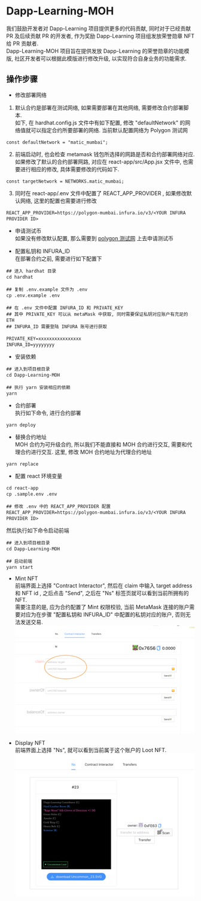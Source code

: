 # Dapp-Learning-MOH
我们鼓励开发者对 Dapp-Learning 项目提供更多的代码贡献, 同时对于已经贡献 PR 及后续贡献 PR 的开发者, 作为奖励 Dapp-Learning 项目组发放荣誉勋章 NFT 给 PR 贡献者.   
Dapp-Learning-MOH 项目旨在提供发放 Dapp-Learning 的荣誉勋章的功能模版, 社区开发者可以根据此模版进行修改升级, 以实现符合自身业务的功能需求. 

## 操作步骤  

- 修改部署网络  
1. 默认合约是部署在测试网络, 如果需要部署在其他网络, 需要修改合约部署脚本.  
如下, 在 hardhat.config.js 文件中有如下配置, 修改 "defaultNetwork" 的网络值就可以指定合约所要部署的网络. 当前默认配置网络为 Polygon 测试网
```
const defaultNetwork = "matic_mumbai";
```

2. 前端启动时, 也会检查 metamask 钱包所选择的网路是否和合约部署网络对应.如果修改了默认的合约部署网路, 对应在 react-app/src/App.jsx 文件中, 也需要进行相应的修改, 具体需要修改的代码如下.  
```
const targetNetwork = NETWORKS.matic_mumbai;
```

3. 同时在 react-app/.env 文件中配置了 REACT_APP_PROVIDER , 如果修改默认网络, 这里的配置也需要进行修改 
```
REACT_APP_PROVIDER=https://polygon-mumbai.infura.io/v3/<YOUR INFURA PROVIDER ID>
```

- 申请测试币  
如果没有修改默认配置, 那么需要到 [polygon 测试网](https://faucet.polygon.technology/) 上去申请测试币  

- 配置私钥和 INFURA_ID  
在部署合约之前, 需要进行如下配置下
```shell
## 进入 hardhat 目录
cd hardhat

## 复制 .env.example 文件为 .env
cp .env.example .env

## 在 .env 文件中配置 INFURA_ID 和 PRIVATE_KEY
## 其中 PRIVATE_KEY 可以从 metaMask 中获取, 同时需要保证私钥对应账户有充足的 ETH 
## INFURA_ID 需要登陆 INFURA 账号进行获取

PRIVATE_KEY=xxxxxxxxxxxxxxxx  
INFURA_ID=yyyyyyyy
```  

- 安装依赖   
```shell
## 进入到项目根目录
cd Dapp-Learning-MOH

## 执行 yarn 安装相应的依赖  
yarn
```

- 合约部署  
执行如下命令, 进行合约部署  
```shell
yarn deploy
```

- 替换合约地址   
MOH 合约为可升级合约, 所以我们不能直接和 MOH 合约进行交互, 需要和代理合约进行交互. 这里, 修改 MOH 合约地址为代理合约地址  
```shell
yarn replace
```

- 配置 react 环境变量  
```shell
cd react-app
cp .sample.env .env

## 修改 .env 中的 REACT_APP_PROVIDER 配置
REACT_APP_PROVIDER=https://polygon-mumbai.infura.io/v3/<YOUR INFURA PROVIDER ID>
```


然后执行如下命令启动前端  
```shell
## 进入到项目根目录
cd Dapp-Learning-MOH

## 启动前端
yarn start
```

- Mint NFT  
前端界面上选择 "Contract Interactor", 然后在 claim 中输入 target address 和 NFT id , 之后点击 "Send", 之后在 "Ns" 标签页就可以看到当前所拥有的 NFT.  
需要注意的是, 应为合约配置了 Mint 权限校验, 当前 MetaMask 连接的账户需要对应为在步骤 "配置私钥和 INFURA_ID" 中配置的私钥对应的账户, 否则无法发送交易. 
![Contract-Interactor](./images/Contract-Interactor.png)  

- Display NFT  
前端界面上选择 "Ns", 就可以看到当前属于这个账户的 Loot NFT.  
![Contract-Interactor](./images/Display_loots.png)  